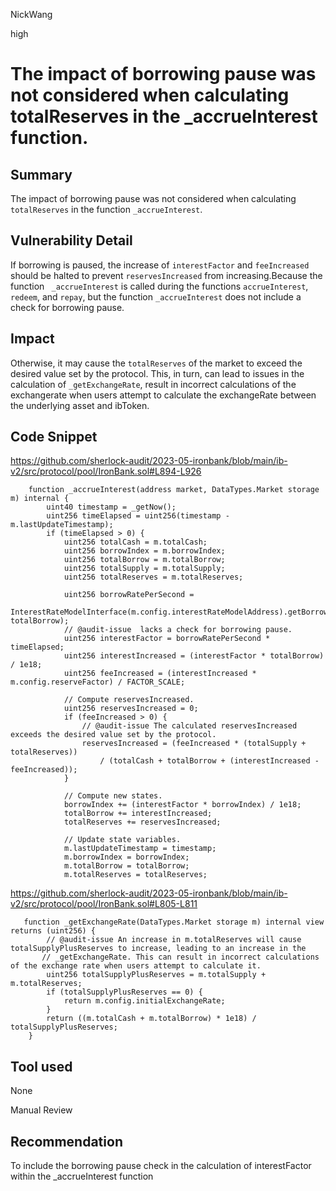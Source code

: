NickWang

high

# The impact of borrowing pause was not considered when calculating totalReserves in the _accrueInterest function.

## Summary
The impact of borrowing pause was not considered when calculating` totalReserves` in the  function `_accrueInterest`.

## Vulnerability Detail
If borrowing is paused, the increase of `interestFactor` and `feeIncreased ` should be halted to prevent `reservesIncreased` from increasing.Because the function ` _accrueInterest` is called during the functions `accrueInterest`, `redeem`, and `repay`, but the function `_accrueInterest` does not include a check for borrowing pause.

## Impact
 Otherwise, it may cause the `totalReserves` of the market to exceed the desired value set by the protocol. This, in turn, can lead to issues in the calculation of `_getExchangeRate`, result in incorrect calculations of the exchangerate when users attempt to calculate the exchangeRate between the underlying asset and ibToken.

## Code Snippet
https://github.com/sherlock-audit/2023-05-ironbank/blob/main/ib-v2/src/protocol/pool/IronBank.sol#L894-L926
```solidity
    function _accrueInterest(address market, DataTypes.Market storage m) internal {
        uint40 timestamp = _getNow();
        uint256 timeElapsed = uint256(timestamp - m.lastUpdateTimestamp);
        if (timeElapsed > 0) {
            uint256 totalCash = m.totalCash;
            uint256 borrowIndex = m.borrowIndex;
            uint256 totalBorrow = m.totalBorrow;
            uint256 totalSupply = m.totalSupply;
            uint256 totalReserves = m.totalReserves;
           
            uint256 borrowRatePerSecond =
                InterestRateModelInterface(m.config.interestRateModelAddress).getBorrowRate(totalCash, totalBorrow);
            // @audit-issue  lacks a check for borrowing pause. 
            uint256 interestFactor = borrowRatePerSecond * timeElapsed;
            uint256 interestIncreased = (interestFactor * totalBorrow) / 1e18;
            uint256 feeIncreased = (interestIncreased * m.config.reserveFactor) / FACTOR_SCALE;

            // Compute reservesIncreased.
            uint256 reservesIncreased = 0;
            if (feeIncreased > 0) {
                // @audit-issue The calculated reservesIncreased exceeds the desired value set by the protocol.
                reservesIncreased = (feeIncreased * (totalSupply + totalReserves))
                    / (totalCash + totalBorrow + (interestIncreased - feeIncreased));
            }

            // Compute new states.
            borrowIndex += (interestFactor * borrowIndex) / 1e18;
            totalBorrow += interestIncreased;
            totalReserves += reservesIncreased;

            // Update state variables.
            m.lastUpdateTimestamp = timestamp;
            m.borrowIndex = borrowIndex;
            m.totalBorrow = totalBorrow;
            m.totalReserves = totalReserves;
```
https://github.com/sherlock-audit/2023-05-ironbank/blob/main/ib-v2/src/protocol/pool/IronBank.sol#L805-L811
```solidity
   function _getExchangeRate(DataTypes.Market storage m) internal view returns (uint256) {
        // @audit-issue An increase in m.totalReserves will cause totalSupplyPlusReserves to increase, leading to an increase in the 
       // _getExchangeRate. This can result in incorrect calculations of the exchange rate when users attempt to calculate it.
        uint256 totalSupplyPlusReserves = m.totalSupply + m.totalReserves;
        if (totalSupplyPlusReserves == 0) {
            return m.config.initialExchangeRate;
        }
        return ((m.totalCash + m.totalBorrow) * 1e18) / totalSupplyPlusReserves;
    }
```

## Tool used
None

Manual Review

## Recommendation
To include the borrowing pause check in the calculation of interestFactor within the _accrueInterest function
